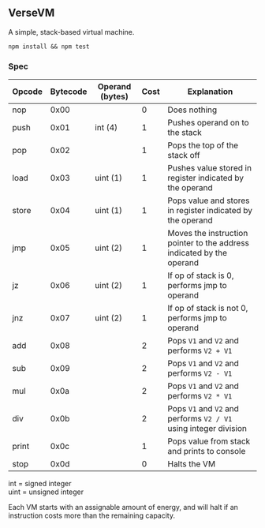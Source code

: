 ## VerseVM

A simple, stack-based virtual machine.

`npm install && npm test`

### Spec

Opcode | Bytecode | Operand (bytes) | Cost | Explanation
------ | -------- | --------------- | ---- | -----------
nop | 0x00 | | 0 | Does nothing
push | 0x01 | int (4) | 1 | Pushes operand on to the stack
pop | 0x02 | | 1 | Pops the top of the stack off
load | 0x03 | uint (1) | 1 | Pushes value stored in register indicated by the operand
store | 0x04 | uint (1) | 1 | Pops value and stores in register indicated by the operand
jmp | 0x05 | uint (2) | 1 | Moves the instruction pointer to the address indicated by the operand
jz | 0x06 | uint (2) | 1 | If op of stack is 0, performs jmp to operand
jnz | 0x07 | uint (2) | 1 | If op of stack is not 0, performs jmp to operand
add | 0x08 | | 2 | Pops `V1` and `V2` and performs `V2 + V1`
sub | 0x09 | | 2 | Pops `V1` and `V2` and performs `V2 - V1`
mul | 0x0a | | 2 | Pops `V1` and `V2` and performs `V2 * V1`
div | 0x0b | | 2 | Pops `V1` and `V2` and performs `V2 / V1` using integer division
print | 0x0c | | 1 | Pops value from stack and prints to console
stop | 0x0d | | 0 | Halts the VM

int = signed integer  
uint = unsigned integer

Each VM starts with an assignable amount of energy, and will halt if an 
instruction costs more than the remaining capacity.
